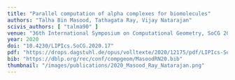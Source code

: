 ```yaml
---
title: "Parallel computation of alpha complexes for biomolecules"
authors: "Talha Bin Masood, Tathagata Ray, Vijay Natarajan"
scivis_authors: [ "talma90" ]
venue: "36th International Symposium on Computational Geometry, SoCG 2020, LIPIcs, 164, pages 17:1-17:16"
year: 2020
doi: "10.4230/LIPIcs.SoCG.2020.17"
pdf: "https://drops.dagstuhl.de/opus/volltexte/2020/12175/pdf/LIPIcs-SoCG-2020-17.pdf"
bib: "https://dblp.org/rec/conf/compgeom/MasoodRN20.bib"
thumbnail: "/images/publications/2020_Masood_Ray_Natarajan.png"
---
```

